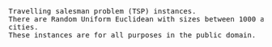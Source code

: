 <pre>
Travelling salesman problem (TSP) instances.
There are Random Uniform Euclidean with sizes between 1000 and 3000
cities.
These instances are for all purposes in the public domain.
</pre>
